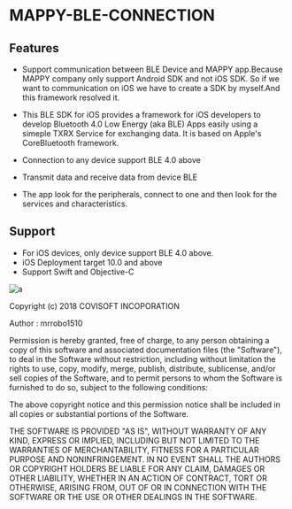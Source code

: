 # MAPPY-BLE-CONNECTION

## Features
- Support communication between BLE Device and MAPPY app.Because MAPPY company only support Android SDK and not iOS SDK. So if we want to communication on iOS we have to create a SDK by myself.And this framework resolved it.


- This BLE SDK for iOS provides a framework for iOS developers to develop Bluetooth 4.0 Low Energy (aka BLE) Apps easily using a simeple TXRX Service for exchanging data. It is based on Apple's CoreBluetooth framework.

- Connection to any device support BLE 4.0 above
- Transmit data and receive data from device BLE
- The app look for the peripherals, connect to one and then look for the services and characteristics.

## Support
- For iOS devices, only device support BLE 4.0 above.
- iOS Deployment target 10.0 and above
- Support Swift and Objective-C

![a](https://user-images.githubusercontent.com/15991780/57281368-0e31cb00-70d5-11e9-9012-b55e5cdb40a4.png)


Copyright (c) 2018 COVISOFT INCOPORATION

Author : mrrobo1510

Permission is hereby granted, free of charge, to any person obtaining a copy of this software and associated documentation files (the "Software"), to deal in the Software without restriction, including without limitation the rights to use, copy, modify, merge, publish, distribute, sublicense, and/or sell copies of the Software, and to permit persons to whom the Software is furnished to do so, subject to the following conditions:

The above copyright notice and this permission notice shall be included in all copies or substantial portions of the Software.

THE SOFTWARE IS PROVIDED "AS IS", WITHOUT WARRANTY OF ANY KIND, EXPRESS OR IMPLIED, INCLUDING BUT NOT LIMITED TO THE WARRANTIES OF MERCHANTABILITY, FITNESS FOR A PARTICULAR PURPOSE AND NONINFRINGEMENT. IN NO EVENT SHALL THE AUTHORS OR COPYRIGHT HOLDERS BE LIABLE FOR ANY CLAIM, DAMAGES OR OTHER LIABILITY, WHETHER IN AN ACTION OF CONTRACT, TORT OR OTHERWISE, ARISING FROM, OUT OF OR IN CONNECTION WITH THE SOFTWARE OR THE USE OR OTHER DEALINGS IN THE SOFTWARE.
